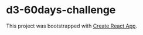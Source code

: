# d3-60days-challenge

This project was bootstrapped with [Create React App](https://github.com/facebook/create-react-app).

